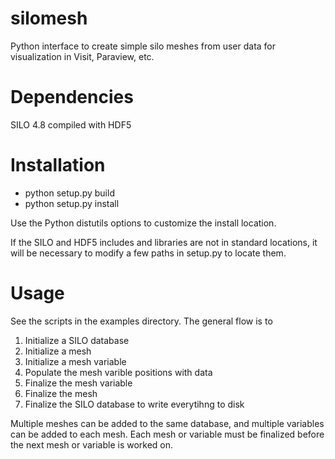 silomesh
========

Python interface to create simple silo meshes from user data for visualization in Visit, Paraview, etc.

Dependencies
============

SILO 4.8 compiled with HDF5

Installation
============

* python setup.py build
* python setup.py install

Use the Python distutils options to customize the install location.

If the SILO and HDF5 includes and libraries are not in standard locations, it will be necessary to modify a few paths in setup.py to locate them.

Usage
=====

See the scripts in the examples directory.  The general flow is to

1. Initialize a SILO database
2. Initialize a mesh
3. Initialize a mesh variable
4. Populate the mesh varible positions with data
5. Finalize the mesh variable
6. Finalize the mesh
7. Finalize the SILO database to write everytihng to disk

Multiple meshes can be added to the same database, and multiple variables can be added to each mesh.  Each mesh or variable must be finalized before the next mesh or variable is worked on.
